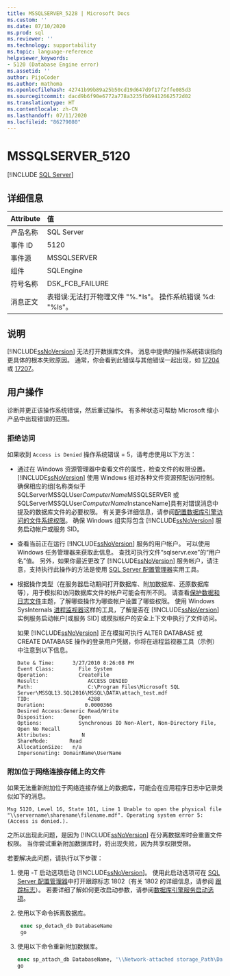 ```yaml
---
title: MSSQLSERVER_5228 | Microsoft Docs
ms.custom: ''
ms.date: 07/10/2020
ms.prod: sql
ms.reviewer: ''
ms.technology: supportability
ms.topic: language-reference
helpviewer_keywords:
- 5120 (Database Engine error)
ms.assetid: ''
author: PijoCoder
ms.author: mathoma
ms.openlocfilehash: 42741b99b89a25b50cd19d647d9f17f2ffe085d3
ms.sourcegitcommit: dacd9b6f90e6772a778a3235fb69412662572d02
ms.translationtype: HT
ms.contentlocale: zh-CN
ms.lasthandoff: 07/11/2020
ms.locfileid: "86279080"
---
```

# <a name="mssqlserver_5120"></a>MSSQLSERVER_5120
 [!INCLUDE [SQL Server](../../includes/applies-to-version/sqlserver.md)]
  
## <a name="details"></a>详细信息  
  
| Attribute | 值 |  
| :-------- | :---- |  
|产品名称|SQL Server|  
|事件 ID|5120|  
|事件源|MSSQLSERVER|  
|组件|SQLEngine|  
|符号名称|DSK_FCB_FAILURE|  
|消息正文|表错误:无法打开物理文件 "%.*ls"。 操作系统错误 %d: "%ls"。|  
  
## <a name="explanation"></a>说明  
[!INCLUDE[ssNoVersion](../../includes/ssnoversion-md.md)] 无法打开数据库文件。  消息中提供的操作系统错误指向更具体的根本失败原因。 通常，你会看到此错误与其他错误一起出现，如 [17204](mssqlserver-17204-database-engine-error.md) 或 [17207](mssqlserver-17207-database-engine-error.md)。
  
## <a name="user-action"></a>用户操作  
  
  诊断并更正该操作系统错误，然后重试操作。 有多种状态可帮助 Microsoft 缩小产品中出现错误的范围。 
  
### <a name="access-is-denied"></a>拒绝访问 
如果收到 `Access is Denied` 操作系统错误 = 5，请考虑使用以下方法：
   -  通过在 Windows 资源管理器中查看文件的属性，检查文件的权限设置。 [!INCLUDE[ssNoVersion](../../includes/ssnoversion-md.md)] 使用 Windows 组对各种文件资源预配访问控制。 确保相应的组[名称类似于 SQLServerMSSQLUser$ComputerName$MSSQLSERVER 或 SQLServerMSSQLUser$ComputerName$InstanceName]具有对错误消息中提及的数据库文件的必要权限。 有关更多详细信息，请参阅[配置数据库引擎访问的文件系统权限](../../2014/database-engine/configure-windows/configure-file-system-permissions-for-database-engine-access.md)。 确保 Windows 组实际包含 [!INCLUDE[ssNoVersion](../../includes/ssnoversion-md.md)] 服务启动帐户或服务 SID。
   -  查看当前正在运行 [!INCLUDE[ssNoVersion](../../includes/ssnoversion-md.md)] 服务的用户帐户。 可以使用 Windows 任务管理器来获取此信息。 查找可执行文件“sqlservr.exe”的“用户名”值。 另外，如果你最近更改了 [!INCLUDE[ssNoVersion](../../includes/ssnoversion-md.md)] 服务帐户，请注意，支持执行此操作的方法是使用 [SQL Server 配置管理器](../sql-server-configuration-manager.md)实用工具。 
   -  根据操作类型（在服务器启动期间打开数据库、附加数据库、还原数据库等），用于模拟和访问数据库文件的帐户可能会有所不同。 请查看[保护数据和日志文件](https://docs.microsoft.com/previous-versions/sql/sql-server-2008-r2/ms189128(v=sql.105)?redirectedfrom=MSDN)主题，了解哪些操作为哪些帐户设置了哪些权限。 使用 Windows SysInternals [进程监视器](https://docs.microsoft.com/sysinternals/downloads/procmon)这样的工具，了解是否在 [!INCLUDE[ssNoVersion](../../includes/ssnoversion-md.md)] 实例服务启动帐户[或服务 SID] 或模拟帐户的安全上下文中执行了文件访问。

      如果 [!INCLUDE[ssNoVersion](../../includes/ssnoversion-md.md)] 正在模拟可执行 ALTER DATABASE 或 CREATE DATABASE 操作的登录用户凭据，你将在进程监视器工具（示例）中注意到以下信息。
      
        ```
        Date & Time:      3/27/2010 8:26:08 PM
        Event Class:        File System
        Operation:          CreateFile
        Result:                ACCESS DENIED
        Path:                  C:\Program Files\Microsoft SQL Server\MSSQL13.SQL2016\MSSQL\DATA\attach_test.mdf
        TID:                   4288
        Duration:             0.0000366
        Desired Access:Generic Read/Write
        Disposition:        Open
        Options:            Synchronous IO Non-Alert, Non-Directory File, Open No Recall
        Attributes:          N
        ShareMode:       Read
        AllocationSize:   n/a
        Impersonating: DomainName\UserName
        ```
  
  
### <a name="attaching-files-that-reside-on-a-network-attached-storage"></a>附加位于网络连接存储上的文件  
如果无法重新附加位于网络连接存储上的数据库，可能会在应用程序日志中记录类似如下的消息。

`Msg 5120, Level 16, State 101, Line 1 Unable to open the physical file "\\servername\sharename\filename.mdf". Operating system error 5: (Access is denied.).`

之所以出现此问题，是因为 [!INCLUDE[ssNoVersion](../../includes/ssnoversion-md.md)] 在分离数据库时会重置文件权限。 当你尝试重新附加数据库时，将出现失败，因为共享权限受限。

若要解决此问题，请执行以下步骤：
1. 使用 -T 启动选项启动 [!INCLUDE[ssNoVersion](../../includes/ssnoversion-md.md)]。 使用此启动选项可在 [SQL Server 配置管理器](../sql-server-configuration-manager.md)中打开跟踪标志 1802（有关 1802 的详细信息，请参阅 [跟踪标志](../../t-sql/database-console-commands/dbcc-traceon-transact-sql.md)）。 若要详细了解如何更改启动参数，请参阅[数据库引擎服务启动选项](../../database-engine/configure-windows/database-engine-service-startup-options.md)。

2. 使用以下命令拆离数据库。
   ```sql
    exec sp_detach_db DatabaseName
    go 
   ```

3. 使用以下命令重新附加数据库。
   ```sql
   exec sp_attach_db DatabaseName, '\\Network-attached storage_Path\DatabaseMDFFile.mdf', '\\Network-attached storage_Path\DatabaseLDFFile.ldf'
   go
   ```
 
